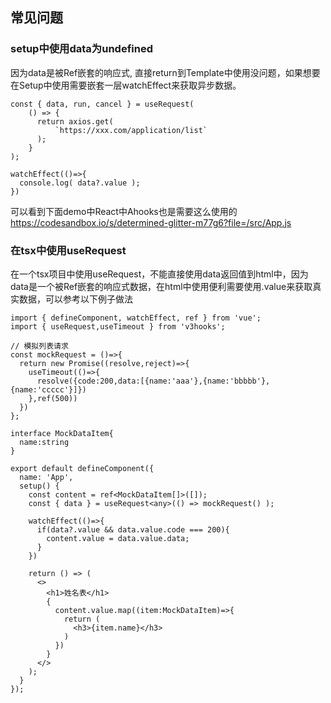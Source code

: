 ## 常见问题

### setup中使用data为undefined
因为data是被Ref嵌套的响应式, 直接return到Template中使用没问题，如果想要在Setup中使用需要嵌套一层watchEffect来获取异步数据。
```
const { data, run, cancel } = useRequest(
    () => {
      return axios.get(
          `https://xxx.com/application/list`
      );
    }
);

watchEffect(()=>{
  console.log( data?.value );
})
```
可以看到下面demo中React中Ahooks也是需要这么使用的
https://codesandbox.io/s/determined-glitter-m77g6?file=/src/App.js
### 在tsx中使用useRequest
  在一个tsx项目中使用useRequest，不能直接使用data返回值到html中，因为data是一个被Ref嵌套的响应式数据，在html中使用便利需要使用.value来获取真实数据，可以参考以下例子做法
```
import { defineComponent, watchEffect, ref } from 'vue';
import { useRequest,useTimeout } from 'v3hooks';

// 模拟列表请求
const mockRequest = ()=>{
  return new Promise((resolve,reject)=>{
    useTimeout(()=>{
      resolve({code:200,data:[{name:'aaa'},{name:'bbbbb'},{name:'ccccc'}]})
    },ref(500))
  })
};

interface MockDataItem{
  name:string
}

export default defineComponent({
  name: 'App',
  setup() {
    const content = ref<MockDataItem[]>([]);
    const { data } = useRequest<any>(() => mockRequest() );

    watchEffect(()=>{
      if(data?.value && data.value.code === 200){
        content.value = data.value.data;
      }
    })
  
    return () => (
      <>
        <h1>姓名表</h1>
        {
          content.value.map((item:MockDataItem)=>{
            return (
              <h3>{item.name}</h3>
            )
          })
        }
      </>
    );
  }
});
```